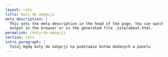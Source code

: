 ```yaml
---
layout: cats
title: Koty do adopcji
meta_description: |
  This sets the meta description in the head of the page. You can watch the
  output in the browser or in the generated file _site/about.html.
permalink: /koty-do-adopcji
section: cats
intro_paragraph: |
  Tutaj będą koty do adopcji na podstawie kotów dodanych w panelu
---
```

